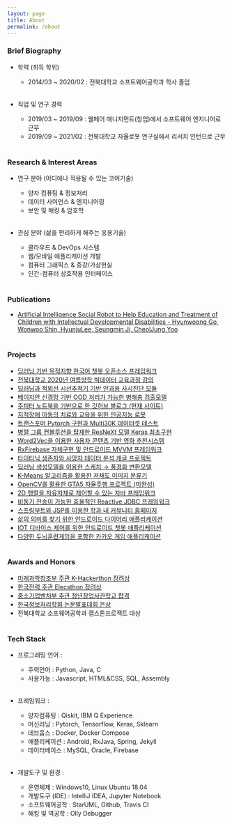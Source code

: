 ```yaml
---
layout: page
title: About
permalink: /about
---
```


[paper1]:http://www.dbpia.co.kr/journal/articleDetail?nodeId=NODE08749986
[prize1]:http://www.newsis.com/view/?id=NISX20181108_0000467462&cID=10808&pID=10800
[prize2]:https://blog.kepco.co.kr/1310
[prize3]:https://www.k-startup.go.kr/common/attachFileView.do?attachSn=214147
[prize4]:http://news1.kr/articles/?3648847

### Brief Biography
  - 학력 (취득 학위)
    - 2014/03 ~ 2020/02 : 전북대학교 소프트웨어공학과 학사 졸업
 <br><br>
 
  - 직업 및 연구 경력
    - 2019/03 ~ 2019/09 : 웰페어 매니지먼트(창업)에서 소프트웨어 엔지니어로 근무
    - 2019/09 ~ 2021/02 : 전북대학교 자율로봇 연구실에서 리서치 인턴으로 근무
<br><br>

### Research & Interest Areas
- 연구 분야 (어디에나 적용될 수 있는 코어기술)
  - 양자 컴퓨팅 & 정보처리
  - 데이터 사이언스 & 엔지니어링
  - 보안 및 해킹 & 암호학
<br><br>

- 관심 분야 (삶을 편리하게 해주는 응용기술)
  - 클라우드 & DevOps 시스템
  - 웹/모바일 애플리케이션 개발
  - 컴퓨터 그래픽스 & 증강/가상현실
  - 인간-컴퓨터 상호작용 인터페이스
<br><br>
     
### Publications
  - [Artificial Intelligence Social Robot to Help Education and Treatment of Children with Intellectual Developmental Disabilities - Hyunwoong Go, Wonwoo Shin, HyunjuLee, Seungmin Ji, CheolJung Yoo][paper1]
<br><br>

### Projects
- [딥러닝 기반 목적지향 한국어 챗봇 오픈소스 프레임워크](http://github.com/gusdnd852/chatbot)
- [전북대학교 2020년 여름방학 빅데이터 교육과정 강의](http://github.com/gusdnd852/bigdata-lecture)
- [딥러닝과 적외선 시선추적기 기반 안과용 사시진단 모듈](http://github.com/gusdnd852/strabismus-recognition)
- [베이지안 신경망 기반 OOD 처리가 가능한 병해충 검출모델](http://github.com/gusdnd852/citrus-pest-disease-recognition)
- [주피터 노트북을 기반으로 한 깃허브 블로그 (현재 사이트)](http://github.com/gusdnd852/blog)
- [지적장애 아동의 치료와 교육을 위한 인공지능 로봇](http://github.com/gusdnd852/social-robot-bao)
- [트랜스포머 Pytorch 구현과 Multi30K 데이터셋 테스트](http://github.com/gusdnd852/transformer-pytorch)
- [병렬 그룹 컨볼루션을 탑재한 ResNeXt 모델 Keras 최초구현](http://github.com/gusdnd852/resnext-parallel-keras)
- [Word2Vec을 이용한 사용자 콘텐츠 기반 영화 추천시스템](http://github.com/gusdnd852/movie-recommender)
- [RxFirebase 자체구현 및 안드로이드 MVVM 프레임워크](http://github.com/gusdnd852/rx-firebase)
- [타이타닉 생존자와 사망자 데이터 분석 캐글 프로젝트](http://github.com/gusdnd852/titanic)
- [딥러닝 생성모델을 이용한 스케치 → 풍경화 변환모델](http://github.com/gusdnd852/sketch2image)
- [K-Means 알고리즘을 활용한 저채도 이미지 분류기](http://github.com/gusdnd852/low-saturation-image-classifier)
- [OpenCV를 활용한 GTA5 자율주행 프로젝트 (미완성)](http://github.com/gusdnd852/self-driving-with-gta5)
- [2D 행렬을 자유자재로 제어할 수 있는 자바 프레임워크](http://github.com/gusdnd852/java-matrix)
- [비동기 전송이 가능한 효율적인 Reactive JDBC 프레임워크](http://github.com/gusdnd852/reactive-streams)
- [스프링부트와 JSP를 이용한 학과 내 커뮤니티 홈페이지](http://github.com/gusdnd852/software-community)
- [삶의 의미를 찾기 위한 안드로이드 다이어리 애플리케이션](http://github.com/gusdnd852/still-alive)
- [IOT 디바이스 제어를 위한 안드로이드 챗봇 애플리케이션](http://github.com/gusdnd852/lets-kirin)
- [다양한 두뇌훈련게임을 포함한 카카오 게임 애플리케이션](http://github.com/gusdnd852/brain-training)
<br><br>

### Awards and Honors
  - [미래과학창조부 주관 K-Hackerthon 장려상][prize1]
  - [한국전력 주관 Elecsthon 장려상][prize2]
  - [중소기업벤처부 주관 청년창업사관학교 합격][prize3]
  - [한국정보처리학회 논문발표대회 은상][prize4]
  - 전북대학교 소프웨어공학과 캡스톤프로젝트 대상
<br><br>
 
### Tech Stack
  - 프로그래밍 언어 :
    - 주력언어 : Python, Java, C
    - 사용가능 : Javascript, HTML&CSS, SQL, Assembly
<br><br>

  - 프레임워크 :
    - 양자컴퓨팅 : Qiskit, IBM Q Experience
    - 머신러닝 : Pytorch, Tensorflow, Keras, Sklearn
    - 데브옵스 : Docker, Docker Compose
    - 애플리케이션 : Android, RxJava, Spring, Jekyll
    - 데이터베이스 : MySQL, Oracle, Firebase
<br><br>

- 개발도구 및 환경 :
    - 운영체제 : Windows10, Linux Ubuntu 18.04
    - 개발도구 (IDE) : IntelliJ IDEA, Jupyter Notebook
    - 소프트웨어공학 : StarUML, Github, Travis CI
    - 해킹 및 역공학 : Olly Debugger